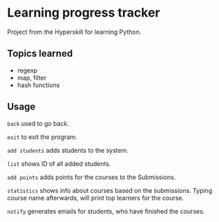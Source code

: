 # Learning progress tracker

Project from the Hyperskill for learning Python.

## Topics learned

- regexp
- map, filter
- hash functions

## Usage

`back` used to go back.

`exit` to exit the program.

`add students` adds students to the system.

`list` shows ID of all added students.

`add points` adds points for the courses to the Submissions.

`statistics` shows info about courses based on the submissions. Typing course name afterwards, will print top learners for the course.

`notify` generates emails for students, who have finished the courses.
